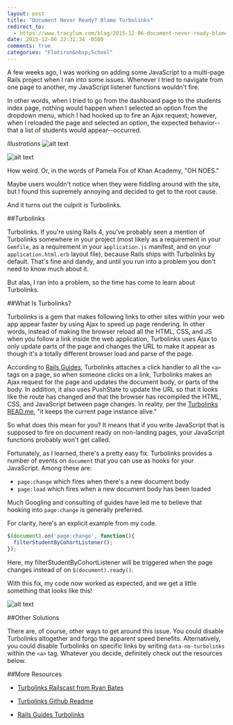 ```yaml
---
layout: post
title: "Document Never Ready? Blame Turbolinks"
redirect_to:
  - https://www.tracylum.com/blog/2015-12-06-document-never-ready-blame-turbolinks/
date: 2015-12-06 22:31:34 -0500
comments: true
categories: "Flatiron&nbsp;School"
---
```


A few weeks ago, I was working on adding some JavaScript to a multi-page Rails project when I ran into some issues. Whenever I tried to navigate from one page to another, my JavaScript listener functions wouldn't fire.  

In other words, when I tried to go from the dashboard page to the students index page, nothing would happen when I selected an option from the dropdown menu, which I had hooked up to fire an Ajax requext; however, when I reloaded the page and selected an option, the expected behavior--that a list of students would appear--occurred. 

*Illustrations*
![alt text](/images/flatiron-follower-dashboard.png "Flatiron Follower Dashboard")

![alt text](/images/flatiron-follower-index.png "Flatiron Follower Index")


How weird. Or, in the words of Pamela Fox of Khan Academy, "OH NOES." 

Maybe users wouldn't notice when they were fiddling around with the site, but I found this supremely annoying and decided to get to the root cause. 

And it turns out the culprit is Turbolinks.   

##Turbolinks

Turbolinks. If you're using Rails 4, you've probably seen a mention of Turbolinks somewhere in your project (most likely as a requirement in your `Gemfile`, as a requirement in your `application.js` manifest, and on your `application.html.erb` layout file), because Rails ships with Turbolinks by default. That's fine and dandy, and until you run into a problem you don't need to know much about it. 

But alas, I ran into a problem, so the time has come to learn about Turbolinks. 

##What Is Turbolinks?

Turbolinks is a gem that makes following links to other sites within your web app appear faster by using Ajax to speed up page rendering. In other words, instead of making the browser reload all the HTML, CSS, and JS when you follow a link inside the web application, Turbolinks uses Ajax to only update parts of the page and changes the URL to make it appear as though it's a totally different browser load and parse of the page.

According to [Rails Guides](http://guides.rubyonrails.org/working_with_javascript_in_rails.html#turbolinks), Turbolinks attaches a click handler to all the `<a>` tags on a page, so when someone clicks on a link, Turbolinks makes an Ajax request for the page and updates the document body, or parts of the body. In addition, it also uses PushState to update the URL so that it looks like the route has changed and that the browser has recompiled the HTML, CSS, and JavaScript between page changes. In reality, per the [Turbolinks READ.me](https://github.com/rails/turbolinks/blob/master/README.md), "it keeps the current page instance alive."  

So what does this mean for you? It means that if you write JavaScript that is supposed to fire on document ready on non-landing pages, your JavaScript functions probably won't get called. 

<!-- more -->

Fortunately, as I learned, there's a pretty easy fix. Turbolinks provides a number of events on `document` that you can use as hooks for your JavaScript. Among these are: 

- `page:change` which fires when there's a new document body
- `page:load` which fires when a new document body has been loaded

Much Googling and consulting of guides have led me to believe that hooking into `page:change` is generally preferred. 

For clarity, here's an explicit example from my code. 

```javascript
$(document).on('page:change', function(){
  filterStudentByCohortListener();
});
```
Here, my filterStudentByCohortListener will be triggered when the page changes instead of on `$(document).ready()`. 

With this fix, my code now worked as expected, and we get a little something that looks like this!

![alt text](/images/flatiron-follower-students.png "Flatiron Follower Students")

##Other Solutions

There are, of course, other ways to get around this issue. You could disable Turbolinks altogether and forgo the apparent speed benefits. Alternatively, you could disable Turbolinks on specific links by writing `data-no-turbolinks` within the `<a>` tag. Whatever you decide, definitely check out the resources below. 

##More Resources
- [Turbolinks Railscast from Ryan Bates](http://railscasts.com/episodes/390-turbolinks?autoplay=true)

- [Turbolinks Github Readme](https://github.com/rails/turbolinks/blob/master/README.md)

- [Rails Guides Turbolinks](http://guides.rubyonrails.org/working_with_javascript_in_rails.html#turbolinks)
